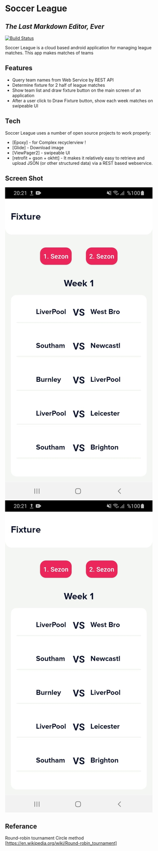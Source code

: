 # Soccer League
## _The Last Markdown Editor, Ever_


[![Build Status](https://travis-ci.org/joemccann/dillinger.svg?branch=master)](https://travis-ci.org/joemccann/dillinger)

Soccer League is a cloud based android application for managing league matches. This app makes matches of teams


## Features

- Query team names from Web Service by REST API
- Determine fixture for 2 half of league matches
- Show team list and draw fixture button on the main screen of an application
- After a user click to Draw Fixture button, show each week matches on swipeable UI

## Tech

Soccer League uses a number of open source projects to work properly:

- [Epoxy] - for Complex recyclerview !
- [Glide] - Download image 
- [ViewPager2] - swipeable UI
- [retrofit + gson + okhtt] - It makes it relatively easy to retrieve and upload JSON (or other structured data) via a REST based webservice. 

## Screen Shot
![alt text](https://github.com/kayduemre/SoccerLeauge/blob/main/page1.jpeg)
![alt text](https://github.com/kayduemre/SoccerLeauge/blob/main/page2.jpeg)
## Referance
Round-robin tournament
Circle method
[https://en.wikipedia.org/wiki/Round-robin_tournament]
